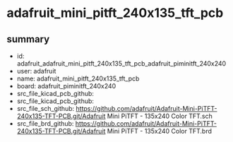 # adafruit_mini_pitft_240x135_tft_pcb
 
## summary 
* id: adafruit_adafruit_mini_pitft_240x135_tft_pcb_adafruit_piminitft_240x240
* user: adafruit
* name: adafruit_mini_pitft_240x135_tft_pcb
* board: adafruit_piminitft_240x240
* src_file_kicad_pcb_github: 
* src_file_kicad_pcb_github: 
* src_file_sch_github: https://github.com/adafruit/Adafruit-Mini-PiTFT-240x135-TFT-PCB.git/Adafruit Mini PiTFT - 135x240 Color TFT.sch
* src_file_brd_github: https://github.com/adafruit/Adafruit-Mini-PiTFT-240x135-TFT-PCB.git/Adafruit Mini PiTFT - 135x240 Color TFT.brd



